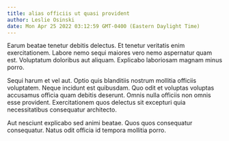 ```yaml
---
title: alias officiis ut quasi provident
author: Leslie Osinski
date: Mon Apr 25 2022 03:12:59 GMT-0400 (Eastern Daylight Time)
---
```

Earum beatae tenetur debitis delectus. Et tenetur veritatis enim exercitationem. Labore nemo sequi maiores vero nemo aspernatur quam est. Voluptatum doloribus aut aliquam. Explicabo laboriosam magnam minus porro.

 Sequi harum et vel aut. Optio quis blanditiis nostrum mollitia officiis voluptatem. Neque incidunt est quibusdam. Quo odit et voluptas voluptas accusamus officia quam debitis deserunt. Omnis nulla officiis non omnis esse provident. Exercitationem quos delectus sit excepturi quia necessitatibus consequatur architecto.

 Aut nesciunt explicabo sed animi beatae. Quos quos consequatur consequatur. Natus odit officia id tempora mollitia porro.